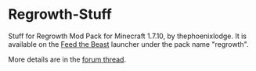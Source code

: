 Regrowth-Stuff
==============

Stuff for Regrowth Mod Pack for Minecraft 1.7.10, by thephoenixlodge. It is available on the
[Feed the Beast](http://www.feed-the-beast.com/) launcher under the pack name "regrowth".

More details are in the [forum thread](http://forum.feed-the-beast.com/threads/1-7-10-regrowth-a-wip-hqm-pack-now-listed.57184/).

